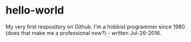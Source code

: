 # hello-world
My very first respository on Github.
I'm a hobbist programmer since 1980 (does that make me a professional now?) - written Jul-26-2016.
